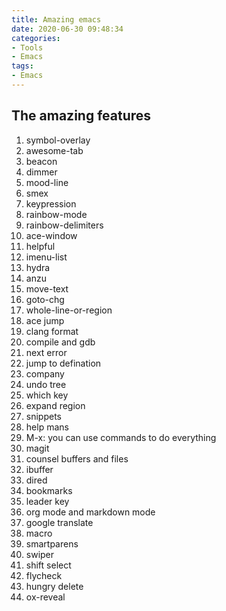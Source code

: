 ```yaml
---
title: Amazing emacs
date: 2020-06-30 09:48:34
categories:
- Tools
- Emacs
tags:
- Emacs
---
```


## The amazing features
1. symbol-overlay
1. awesome-tab
1. beacon
1. dimmer
1. mood-line
1. smex
1. keypression
1. rainbow-mode
1. rainbow-delimiters
1. ace-window
1. helpful
1. imenu-list
1. hydra
1. anzu
1. move-text
1. goto-chg
1. whole-line-or-region
1. ace jump
1. clang format
1. compile and gdb
1. next error
1. jump to defination
1. company
1. undo tree
1. which key
1. expand region
1. snippets
1. help mans
1. M-x: you can use commands to do everything
1. magit
1. counsel buffers and files
1. ibuffer
1. dired
1. bookmarks
1. leader key
1. org mode and markdown mode
1. google translate
1. macro
1. smartparens
1. swiper
1. shift select
1. flycheck
1. hungry delete
1. ox-reveal
